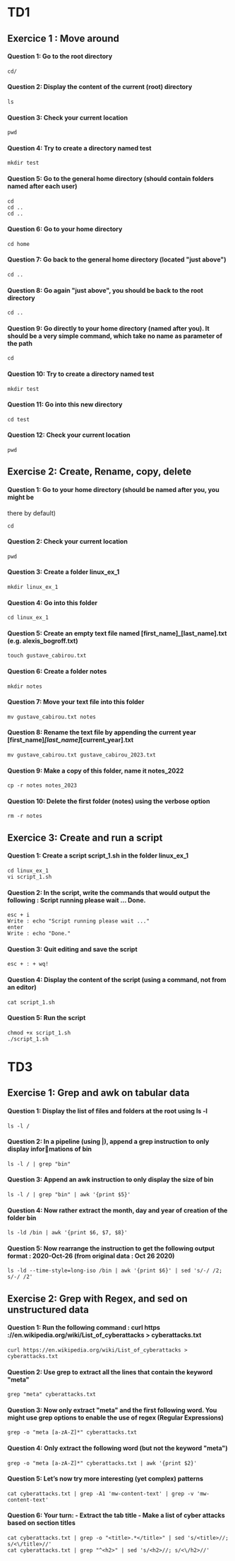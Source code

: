 # TD1

## Exercice 1 : Move around

#### Question 1: Go to the root directory
``` 
cd/ 
``` 

#### Question 2: Display the content of the current (root) directory
```
ls
```

#### Question 3: Check your current location
```
pwd
```

#### Question 4: Try to create a directory named test
```
mkdir test
```

#### Question 5: Go to the general home directory (should contain folders named after each user)
```
cd 
cd ..
cd ..
```

#### Question 6: Go to your home directory
```
cd home
```

#### Question 7: Go back to the general home directory (located "just above")
```
cd ..
```

#### Question 8: Go again "just above", you should be back to the root directory
```
cd ..
```

#### Question 9: Go directly to your home directory (named after you). It should be a very simple command, which take no name as parameter of the path
```
cd 
```

#### Question 10: Try to create a directory named test
``` 
mkdir test
```

#### Question 11: Go into this new directory
```
cd test 
```

#### Question 12: Check your current location
```
pwd
```

## Exercise 2: Create, Rename, copy, delete

#### Question 1: Go to your home directory (should be named after you, you might be
there by default)
```
cd
```

#### Question 2: Check your current location
```
pwd
```

#### Question 3: Create a folder linux_ex_1
```
mkdir linux_ex_1
```

#### Question 4: Go into this folder
```
cd linux_ex_1
```

#### Question 5: Create an empty text file named [first_name]_[last_name].txt (e.g. alexis_bogroff.txt)
```
touch gustave_cabirou.txt
```

#### Question 6: Create a folder notes
```
mkdir notes
```

#### Question 7: Move your text file into this folder
```
mv gustave_cabirou.txt notes
```

#### Question 8: Rename the text file by appending the current year [first_name]_[last_name]_[current_year].txt
```
mv gustave_cabirou.txt gustave_cabirou_2023.txt
```

#### Question 9: Make a copy of this folder, name it notes_2022
```
cp -r notes notes_2023
```
#### Question 10: Delete the first folder (notes) using the verbose option
```
rm -r notes
```

## Exercice 3: Create and run a script

#### Question 1: Create a script script_1.sh in the folder linux_ex_1
```
cd linux_ex_1
vi script_1.sh
```

#### Question 2: In the script, write the commands that would output the following : Script running please wait ... Done.
```
esc + i 
Write : echo "Script running please wait ..."
enter
Write : echo "Done."
```

#### Question 3: Quit editing and save the script
```
esc + : + wq!
```

#### Question 4: Display the content of the script (using a command, not from an editor)
```
cat script_1.sh
```

#### Question 5: Run the script
```
chmod +x script_1.sh
./script_1.sh
```


# TD3

## Exercise 1: Grep and awk on tabular data

#### Question 1: Display the list of files and folders at the root using ls -l
```
ls -l /
```

#### Question 2: In a pipeline (using |), append a grep instruction to only display informations of bin
```
ls -l / | grep "bin"
```

#### Question 3: Append an awk instruction to only display the size of bin
```
ls -l / | grep "bin" | awk '{print $5}'
```

#### Question 4: Now rather extract the month, day and year of creation of the folder bin
```
ls -ld /bin | awk '{print $6, $7, $8}'
```

#### Question 5: Now rearrange the instruction to get the following output format : 2020-Oct-26 (from original data : Oct 26 2020)
```
ls -ld --time-style=long-iso /bin | awk '{print $6}' | sed 's/-/ /2; s/-/ /2'
```

## Exercise 2: Grep with Regex, and sed on unstructured data
#### Question 1: Run the following command : curl https ://en.wikipedia.org/wiki/List_of_cyberattacks > cyberattacks.txt
```
curl https://en.wikipedia.org/wiki/List_of_cyberattacks > cyberattacks.txt
```

#### Question 2: Use grep to extract all the lines that contain the keyword "meta"
```
grep "meta" cyberattacks.txt
```

#### Question 3: Now only extract "meta" and the first following word. You might use grep options to enable the use of regex (Regular Expressions) 
```
grep -o "meta [a-zA-Z]*" cyberattacks.txt
```

#### Question 4: Only extract the following word (but not the keyword "meta")
```
grep -o "meta [a-zA-Z]*" cyberattacks.txt | awk '{print $2}'
```

#### Question 5: Let’s now try more interesting (yet complex) patterns
```
cat cyberattacks.txt | grep -A1 'mw-content-text' | grep -v 'mw-content-text'
```

#### Question 6: Your turn: - Extract the tab title - Make a list of cyber attacks based on section titles
```
cat cyberattacks.txt | grep -o "<title>.*</title>" | sed 's/<title>//; s/<\/title>//'
cat cyberattacks.txt | grep "^<h2>" | sed 's/<h2>//; s/<\/h2>//'
```


